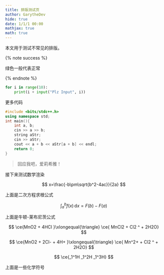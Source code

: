 ```yaml
---
title: 排版测试页
author: GarytheDev
hide: true
date: 1/1/1 00:00
mathjax: true
math: true
---
```


本文用于测试不常见的排版。



{% note success %}

绿色一般代表正常

{% endnote %}

```python
for i in range(10):
    print(i + input("Plz Input", i))
```

更多代码

```cpp
#include <bits/stdc++.h>
using namespace std;
int main(){
    int a, b;
    cin >> a >> b;
    string aStr;
    cin >> aStr;
    cout << a + b << aStr[a + b] << endl;
    return 0;
}
```


> 回应我吧，爱莉希雅！


接下来测试数学渲染

$$
x=\frac{-b\pm\sqrt{b^2-4ac}}{2a}
$$

上面是二次方程求根公式

$$
\int_a^b f(x)\,\mathrm{d}x = F(b) - F(a)
$$

上面是牛顿-莱布尼茨公式

$$
\ce{MnO2 + 4HCl }\xlongequal{\triangle} \ce{ MnCl2 + Cl2 ^ + 2H2O}
$$

$$
\ce{MnO2 + 2Cl- + 4H+ }\xlongequal{\triangle} \ce{ Mn^2+ + Cl2 ^ + 2H2O}
$$

$$
\ce{_1^1H  _1^2H  _1^3H}
$$

上面是一些化学符号